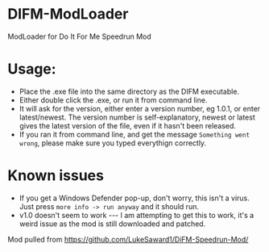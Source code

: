 # DIFM-ModLoader
ModLoader for Do It For Me Speedrun Mod

# Usage:
 - Place the .exe file into the same directory as the DIFM executable.
 - Either double click the .exe, or run it from command line.
 - It will ask for the version, either enter a version number, eg 1.0.1, or enter latest/newest. The version number is self-explanatory, newest or latest gives the latest version of the file, even if it hasn't been released.
 - If you ran it from command line, and get the message `Something went wrong`, please make sure you typed everythign correctly.

# Known issues
 - If you get a Windows Defender pop-up, don't worry, this isn't a virus. Just press `more info -> run anyway` and it should run.
 - v1.0 doesn't seem to work  --- I am attempting to get this to work, it's a weird issue as the mod is still downloaded and patched.

Mod pulled from https://github.com/LukeSaward1/DiFM-Speedrun-Mod/
